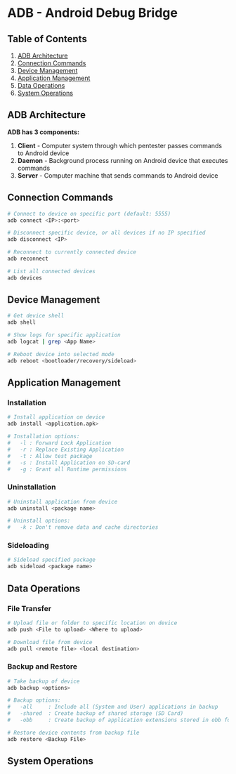 # ADB - Android Debug Bridge

## Table of Contents
1. [ADB Architecture](#adb-architecture)
2. [Connection Commands](#connection-commands)
3. [Device Management](#device-management)
4. [Application Management](#application-management)
5. [Data Operations](#data-operations)
6. [System Operations](#system-operations)

## ADB Architecture

**ADB has 3 components:**
1. **Client** - Computer system through which pentester passes commands to Android device
2. **Daemon** - Background process running on Android device that executes commands
3. **Server** - Computer machine that sends commands to Android device

## Connection Commands
```bash
# Connect to device on specific port (default: 5555)
adb connect <IP>:<port>

# Disconnect specific device, or all devices if no IP specified
adb disconnect <IP>

# Reconnect to currently connected device
adb reconnect

# List all connected devices
adb devices
```

## Device Management

```bash
# Get device shell
adb shell

# Show logs for specific application
adb logcat | grep <App Name>

# Reboot device into selected mode
adb reboot <bootloader/recovery/sideload>
```

## Application Management

### Installation
```bash
# Install application on device
adb install <application.apk>

# Installation options:
#   -l : Forward Lock Application
#   -r : Replace Existing Application
#   -t : Allow test package
#   -s : Install Application on SD-card
#   -g : Grant all Runtime permissions
```

### Uninstallation
```bash
# Uninstall application from device
adb uninstall <package name>

# Uninstall options:
#   -k : Don't remove data and cache directories
```

### Sideloading
```bash
# Sideload specified package
adb sideload <package name>
```

## Data Operations

### File Transfer
```bash
# Upload file or folder to specific location on device
adb push <File to upload> <Where to upload>

# Download file from device
adb pull <remote file> <local destination>
```

### Backup and Restore
```bash
# Take backup of device
adb backup <options>

# Backup options:
#   -all     : Include all (System and User) applications in backup
#   -shared  : Create backup of shared storage (SD Card)
#   -obb     : Create backup of application extensions stored in obb folder

# Restore device contents from backup file
adb restore <Backup File>
```

## System Operations
